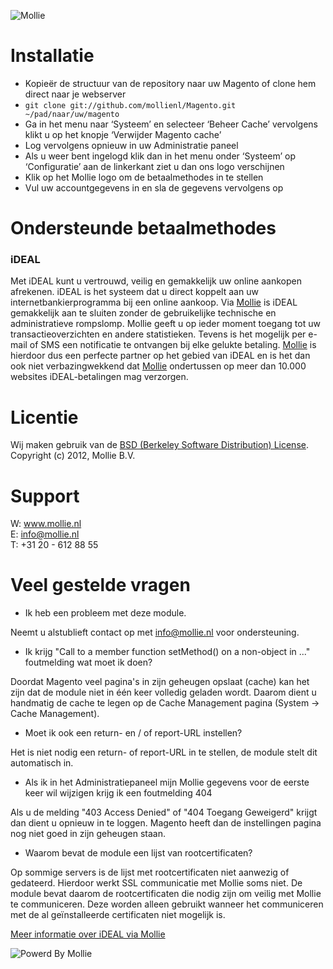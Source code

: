 ![Mollie](http://www.mollie.nl/files/Mollie-Logo-Style-Small.png)

# Installatie #
+ Kopieër de structuur van de repository naar uw Magento of clone hem direct naar je webserver
+ ```git clone git://github.com/mollienl/Magento.git ~/pad/naar/uw/magento```
+ Ga in het menu naar ‘Systeem’ en selecteer ‘Beheer Cache’ vervolgens klikt u op het knopje ‘Verwijder Magento cache’
+ Log vervolgens opnieuw in uw Administratie paneel
+ Als u weer bent ingelogd klik dan in het menu onder ‘Systeem’ op ‘Configuratie’ aan de linkerkant ziet u dan ons logo verschijnen
+ Klik op het Mollie logo om de betaalmethodes in te stellen
+ Vul uw accountgegevens in en sla de gegevens vervolgens op

# Ondersteunde betaalmethodes #
### iDEAL ###
Met iDEAL kunt u vertrouwd, veilig en gemakkelijk uw online aankopen afrekenen. iDEAL is het systeem dat u direct koppelt aan uw internetbankierprogramma bij een online aankoop.
Via [Mollie](http://www.mollie.nl/) is iDEAL gemakkelijk aan te sluiten zonder de gebruikelijke technische en administratieve rompslomp. Mollie geeft u op ieder moment toegang tot uw transactieoverzichten en andere statistieken. Tevens is het mogelijk per e-mail of SMS een notificatie te ontvangen bij elke gelukte betaling. [Mollie](http://www.mollie.nl/) is hierdoor dus een perfecte partner op het gebied van iDEAL en is het dan ook niet verbazingwekkend dat [Mollie](http://www.mollie.nl/) ondertussen op meer dan 10.000 websites iDEAL-betalingen mag verzorgen.

# Licentie #
Wij maken gebruik van de [BSD (Berkeley Software Distribution) License](http://www.opensource.org/licenses/bsd-license.php).  
Copyright (c) 2012, Mollie B.V.

# Support #
W: www.mollie.nl  
E: info@mollie.nl  
T: +31 20 - 612 88 55

# Veel gestelde vragen #
+ Ik heb een probleem met deze module.

Neemt u alstublieft contact op met info@mollie.nl voor ondersteuning.

+ Ik krijg "Call to a member function setMethod() on a non-object in ..." foutmelding wat moet ik doen?

Doordat Magento veel pagina's in zijn geheugen opslaat (cache) kan het zijn dat de module niet in één keer volledig geladen wordt. Daarom dient u handmatig de cache te legen op de Cache Management pagina (System -> Cache Management).

+ Moet ik ook een return- en / of report-URL instellen?

Het is niet nodig een return- of report-URL in te stellen, de module stelt dit automatisch in.

+ Als ik in het Administratiepaneel mijn Mollie gegevens voor de eerste keer wil wijzigen krijg ik een foutmelding 404

Als u de melding "403 Access Denied" of "404 Toegang Geweigerd" krijgt dan dient u opnieuw in te loggen. Magento heeft dan de instellingen pagina nog niet goed in zijn geheugen staan.

+ Waarom bevat de module een lijst van rootcertificaten?

Op sommige servers is de lijst met rootcertificaten niet aanwezig of gedateerd. Hierdoor werkt SSL communicatie met
Mollie soms niet. De module bevat daarom de rootcertificaten die nodig zijn om veilig met Mollie te communiceren. Deze
worden alleen gebruikt wanneer het communiceren met de al geïnstalleerde certificaten niet mogelijk is.

[Meer informatie over iDEAL via Mollie](https://www.mollie.nl/betaaldiensten/ideal/)

![Powerd By Mollie](http://www.mollie.nl/images/badge-betaling-medium.png)